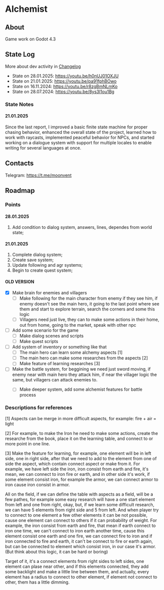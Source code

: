 # Alchemist

## About

Game work on Godot 4.3

## State Log

More about dev activity in [Changelog](CHANGELOG.md)

* State on 28.01.2025: https://youtu.be/h0nUJ01OXJU
* State on 21.01.2025: https://youtu.be/pa91fphBOwo
* State on 16.11.2024: https://youtu.be/r8zgBmNLmKo
* State on 28.07.2024: https://youtu.be/8ys3l1ou1Bg


### State Notes

#### 21.01.2025

Since the last report, I improved a basic finite state machine for proper chasing behavior, enhanced the overall state of the project, learned how to work with raycasts, implemented peaceful behavior for NPCs, and started working on a dialogue system with support for multiple locales to enable writing for several languages at once.


## Contacts

Telegram: https://t.me/moonvent

## Roadmap

### Points

#### 28.01.2025

1. Add condition to dialog system, answers, lines, dependes from world state;

#### 21.01.2025
1. Complete dialog system;
  1. Create save system;
2. Update following and agr systems;
3. Begin to create quest system;

#### OLD VERSION

- [x] Make brain for enemies and villagers
  - [ ] Make following for the main character from enemy if they see him, if enemy doesn't see the main hero, 
  it going to the last point where see them and start to explore terrain, search the corners and some this logic
  - [ ] Villagers need just live, they can to make some actions in their home, out from home, going to the market, speak with other npc
- [ ] Add some scenario for the game
  - [ ] Make dialog scenes and scripts
  - [ ] Make quest scripts
- [ ] Add system of inventory or something like that
  - [ ] The main hero can learn some alchemy aspects [1]
  - [ ] The main hero can make some researches from the aspects [2]
  - [ ] Make feature of learning researches [3]
- [ ] Make the battle system, for beggining we need just sword moving, if enemy near with main hero they attack him, 
if near the villager logic the same, but villagers can attack enemies to.
  - [ ] Make deeper system, add some alchemist features for battle process


### Descriptions for references

[1] Aspects can be merge in more difficult aspects, for example: fire + air = light

[2] For example, to make the Iron he need to make some actions, create the researche from the book,
place it on the learning table, and connect to or more point in one line.

[3] Make the feature for learning, for example, one element will be in left side, one in right side,
after that we need to add to the element from one of side the aspect, which contain connect aspect or
make from it. For example, we have left side the iron, iron consist from earth and fire, it's mean, we 
can connect to iron fire or earth, and in other side it's work, if some element consist iron, for example 
the armor, we can connect armor to iron cause iron consist in armor.

All on the field, if we can define the table with aspects as a field, will be a few pathes, for example some 
easy research will have a one start element from left and one from right, okay, but, if we learn some difficult
research, we can have 5 elements from right side and 5 from left. And when player try to connect to one element a 
few other elements it can be not possible, cause one element can connect to others if it can probability of weight. 
For example, the iron consist from earth and fire, that mean if earth connect to iron one time, we can't connect to 
iron earth another time, cause this element consist one earth and one fire, we can connect fire to iron and if 
iron connected to fire and earth, it can't be connect to fire or earth again, but can be connected to element
which consist iron, in our case it's armor. (But think about this logic, it can be hard or boring)

Target of it, it's a connect elements from right sides to left sides, one element can plase near other, 
and if this elements connected, they add some backlight and make a little line between them, and actually,
every element has a radius to connect to other element, if element not connect to other, them has a little
dimming.


